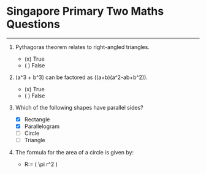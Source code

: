 # Singapore Primary Two Maths Questions 

---
1. Pythagoras theorem relates to right-angled triangles.
    - (x) True
    - ( ) False

2. \(a^3 + b^3\) can be factored as \((a+b)(a^2-ab+b^2)\).
    - (x) True
    - ( ) False

3. Which of the following shapes have parallel sides?
    - [x] Rectangle
    - [x] Parallelogram
    - [ ] Circle
    - [ ] Triangle

4. The formula for the area of a circle is given by:
    - R:= \( \pi r^2 \)
